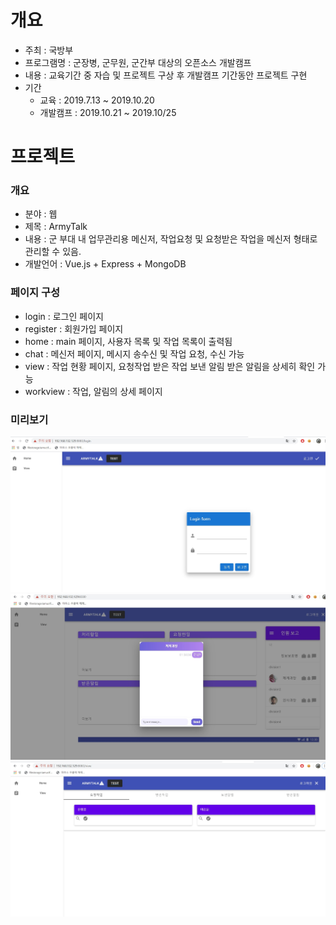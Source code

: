 # 개요
- 주최 : 국방부
- 프로그램명 : 군장병, 군무원, 군간부 대상의 오픈소스 개발캠프
- 내용 : 교육기간 중 자습 및 프로젝트 구상 후 개발캠프 기간동안 프로젝트 구현
- 기간
  - 교육 : 2019.7.13 ~ 2019.10.20
  - 개발캠프 : 2019.10.21 ~ 2019.10/25
  
# 프로젝트 
### 개요
- 분야 : 웹
- 제목 : ArmyTalk
- 내용 : 군 부대 내 업무관리용 메신저, 작업요청 및 요청받은 작업을 메신저 형태로 관리할 수 있음.
- 개발언어 : Vue.js + Express + MongoDB

### 페이지 구성
- login : 로그인 페이지
- register : 회원가입 페이지
- home : main 페이지, 사용자 목록 및 작업 목록이 출력됨
- chat : 메신저 페이지, 메시지 송수신 및 작업 요청, 수신 가능
- view : 작업 현황 페이지, 요청작업 받은 작업 보낸 알림 받은 알림을 상세히 확인 가능
- workview : 작업, 알림의 상세 페이지

### 미리보기
![login](img/login.jpg)
![home](img/home.jpg)
![view](img/view.jpg)
